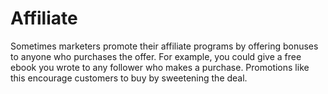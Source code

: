# Affiliate
Sometimes marketers promote their affiliate programs by offering bonuses to anyone who purchases the offer. For example, you could give a free ebook you wrote to any follower who makes a purchase. Promotions like this encourage customers to buy by sweetening the deal.

